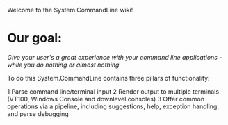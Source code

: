 Welcome to the System.CommandLine wiki!

# Our goal: 

_Give your user's a great experience with your command line applications - while you do nothing or almost nothing_

To do this System.CommandLine contains three pillars of functionality: 

1 Parse command line/terminal input
2 Render output to multiple terminals (VT100, Windows Console and downlevel consoles)
3 Offer common operations via a pipeline, including suggestions, help, exception handling, and parse debugging

